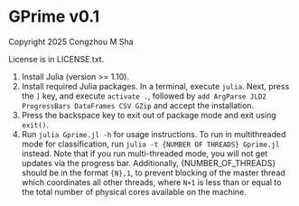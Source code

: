 # GPrime v0.1
Copyright 2025 Congzhou M Sha

License is in LICENSE.txt.

1. Install Julia (version >= 1.10).
2. Install required Julia packages. In a terminal, execute `julia`. Next, press the `]` key, and execute `activate .`, followed by `add ArgParse JLD2 ProgressBars DataFrames CSV GZip` and accept the installation. 
3. Press the backspace key to exit out of package mode and exit using `exit()`.
4. Run `julia Gprime.jl -h` for usage instructions. To run in multithreaded mode for classification, run `julia -t {NUMBER OF THREADS} Gprime.jl` instead. Note that if you run multi-threaded mode, you will not get updates via the progress bar. Additionally, {NUMBER_OF_THREADS} should be in the format `{N},1`, to prevent blocking of the master thread which coordinates all other threads, where `N+1` is less than or equal to the total number of physical cores available on the machine.
